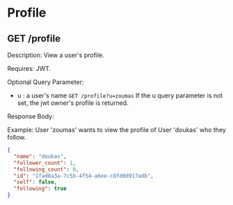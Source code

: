# Profile

## GET /profile

Description: View a user's profile.

Requires: JWT.

Optional Query Parameter:

- u : a user's name
  `GET /profile?u=zoumas`
  If the u query parameter is not set, the jwt owner's profile is returned.

Response Body:

Example: User 'zoumas' wants to view the profile of User 'doukas' who they follow.

```json
{
  "name": "doukas",
  "follower_count": 1,
  "following_count": 0,
  "id": "1fad8a3a-7c5b-4f54-a6ee-c8fd0d917adb",
  "self": false,
  "following": true
}
```
